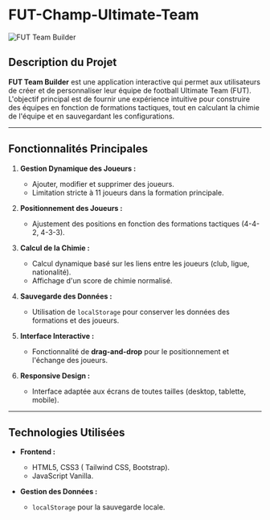 # FUT-Champ-Ultimate-Team
![FUT Team Builder](https://maghreb.simplonline.co/_next/image?url=https%3A%2F%2Fsimplonline-v3-prod.s3.eu-west-3.amazonaws.com%2Fmedia%2Fimage%2Fjpg%2Ffc2025-6743ab8c4d8e3085031800.jpg&w=1280&q=75)

## Description du Projet

**FUT Team Builder** est une application interactive qui permet aux utilisateurs de créer et de personnaliser leur équipe de football Ultimate Team (FUT). L'objectif principal est de fournir une expérience intuitive pour construire des équipes en fonction de formations tactiques, tout en calculant la chimie de l'équipe et en sauvegardant les configurations.

---

## Fonctionnalités Principales

1. **Gestion Dynamique des Joueurs :**

   - Ajouter, modifier et supprimer des joueurs.
   - Limitation stricte à 11 joueurs dans la formation principale.

2. **Positionnement des Joueurs :**

   - Ajustement des positions en fonction des formations tactiques (4-4-2, 4-3-3).

3. **Calcul de la Chimie :**

   - Calcul dynamique basé sur les liens entre les joueurs (club, ligue, nationalité).
   - Affichage d'un score de chimie normalisé.

4. **Sauvegarde des Données :**

   - Utilisation de `localStorage` pour conserver les données des formations et des joueurs.

5. **Interface Interactive :**

   - Fonctionnalité de **drag-and-drop** pour le positionnement et l'échange des joueurs.

6. **Responsive Design :**
   - Interface adaptée aux écrans de toutes tailles (desktop, tablette, mobile).

---

## Technologies Utilisées

- **Frontend :**

  - HTML5, CSS3 ( Tailwind CSS, Bootstrap).
  - JavaScript Vanilla.

- **Gestion des Données :**
  - `localStorage` pour la sauvegarde locale.

